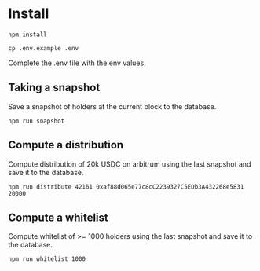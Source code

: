 # Install

`npm install`

`cp .env.example .env`

Complete the .env file with the env values.

## Taking a snapshot

Save a snapshot of holders at the current block to the database.

`npm run snapshot`

## Compute a distribution

Compute distribution of 20k USDC on arbitrum using the last snapshot and save it to the database.

`npm run distribute 42161 0xaf88d065e77c8cC2239327C5EDb3A432268e5831 20000`

## Compute a whitelist

Compute whitelist of >= 1000 holders using the last snapshot and save it to the database.

`npm run whitelist 1000`
